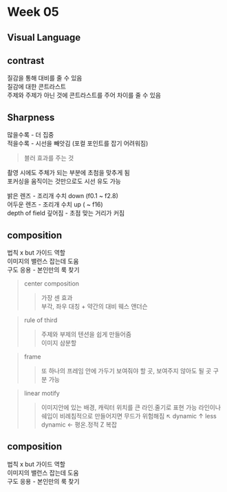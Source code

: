 Week 05
=============

Visual Language
-------------
contrast
-------------
질감을 통해 대비를 줄 수 있음  
질감에 대한 콘트라스트  
주제와 주제가 아닌 것에 콘트라스트를 주어 차이를 줄 수 있음  

Sharpness
-------------
많을수록 - 더 집중  
적을수록 - 시선을 빼앗김 (포컬 포인트를 잡기 어려워짐) 
 >블러 효과를 주는 것   

 촬영 시에도 주체가 되는 부분에 초첨을 맞추게 됨  
 포커싱을 움직이는 것만으로도 시선 유도 가능  

 밝은 렌즈 - 조리개 수치 down (f0.1 ~ f2.8)  
 어두운 렌즈 - 조리개 수치 up ( ~ f16)  
 depth of field 깊어짐 - 초점 맞는 거리가 커짐  


composition
-------------
 법칙 x but 가이드 역할  
 이미지의 밸런스 잡는데 도움  
 구도 응용 - 본인만의 룩 찾기  

> center composition  
>> 가장 센 효과   
>> 부각, 좌우 대칭 + 약간의 대비
>> 웨스 앤더슨   

> rule of third  
>> 주제와 부제의 텐션을 쉽게 만들어줌   
>> 이미지 삼분할

> frame
>> 또 하나의 프레임 안에 가두기 
>> 보여줘야 할 곳, 보여주지 않아도 될 곳 구분 가능

> linear motify
>> 이미지안에 있는 배경, 캐릭터 위치를 큰 라인.줄기로 표현 가능
>> 라인이나 쉐입이 비례침적으로 만들어지면 무드가 위험해짐
>> ↖ dynamic ↑ less dynamic ← 평온.정적 Z 복잡  


composition
-------------
 법칙 x but 가이드 역할  
 이미지의 밸런스 잡는데 도움  
 구도 응용 - 본인만의 룩 찾기  
